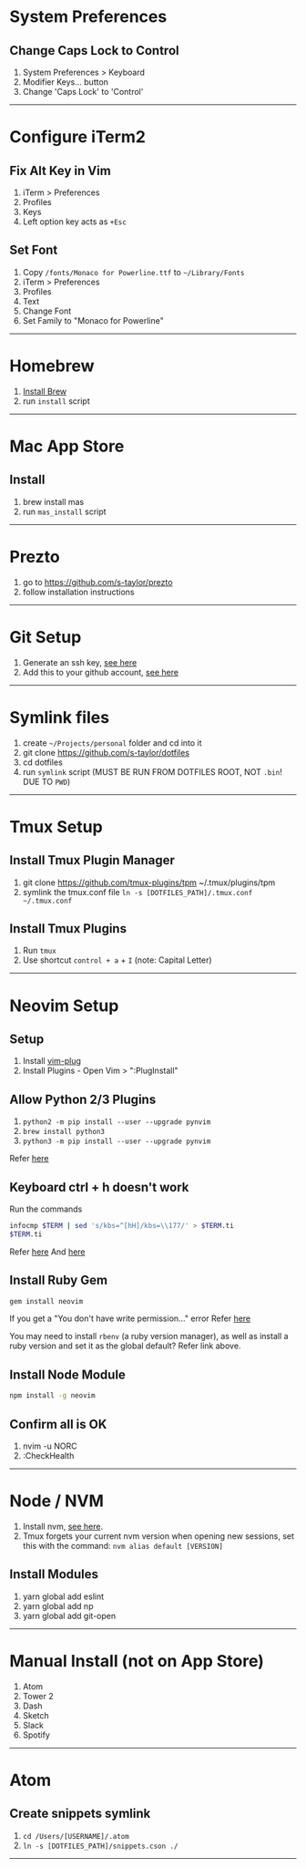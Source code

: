 # System Preferences

## Change Caps Lock to Control

1. System Preferences > Keyboard
1. Modifier Keys... button
1. Change 'Caps Lock' to 'Control'

---

# Configure iTerm2

## Fix Alt Key in Vim

1. iTerm > Preferences
1. Profiles
1. Keys
1. Left option key acts as `+Esc`

## Set Font

1. Copy `/fonts/Monaco for Powerline.ttf` to `~/Library/Fonts`
1. iTerm > Preferences
1. Profiles
1. Text
1. Change Font
1. Set Family to "Monaco for Powerline"

---

# Homebrew

1. [Install Brew](http://brew.sh/)
1. run `install` script

---

# Mac App Store

## Install

1. brew install mas
1. run `mas_install` script

---

# Prezto

1. go to https://github.com/s-taylor/prezto
1. follow installation instructions

---

# Git Setup

1. Generate an ssh key, [see here](https://help.github.com/articles/generating-a-new-ssh-key-and-adding-it-to-the-ssh-agent/)
1. Add this to your github account, [see here](https://help.github.com/articles/adding-a-new-ssh-key-to-your-github-account/)

---

# Symlink files

1. create `~/Projects/personal` folder and cd into it
1. git clone https://github.com/s-taylor/dotfiles
1. cd dotfiles
1. run `symlink` script (MUST BE RUN FROM DOTFILES ROOT, NOT `.bin`! DUE TO `PWD`)

---

# Tmux Setup

## Install Tmux Plugin Manager

1. git clone https://github.com/tmux-plugins/tpm ~/.tmux/plugins/tpm
1. symlink the tmux.conf file `ln -s [DOTFILES_PATH]/.tmux.conf ~/.tmux.conf`

## Install Tmux Plugins

1. Run `tmux`
1. Use shortcut `control + a` + `I` (note: Capital Letter)

---

# Neovim Setup

## Setup

1. Install [vim-plug](https://github.com/junegunn/vim-plug)
1. Install Plugins - Open Vim > ":PlugInstall"

## Allow Python 2/3 Plugins

1. `python2 -m pip install --user --upgrade pynvim`
1. `brew install python3`
1. `python3 -m pip install --user --upgrade pynvim`

Refer [here](https://neovim.io/doc/user/provider.html#provider-python)

## Keyboard ctrl + h doesn't work

Run the commands

```sh
infocmp $TERM | sed 's/kbs=^[hH]/kbs=\\177/' > $TERM.ti
$TERM.ti
```

Refer [here](https://github.com/neovim/neovim/wiki/FAQ#my-ctrl-h-mapping-doesnt-work)
And [here](https://github.com/neovim/neovim/issues/2048)

## Install Ruby Gem

```sh
gem install neovim
```

If you get a "You don't have write permission..." error
Refer [here](https://github.com/rbenv/rbenv/issues/938#issuecomment-285342541)

You may need to install `rbenv` (a ruby version manager), as well as install a ruby version and set it as the global default? Refer link above.

## Install Node Module

```sh
npm install -g neovim
```

## Confirm all is OK

1. nvim -u NORC
1. :CheckHealth

---

# Node / NVM

1. Install nvm, [see here](https://github.com/creationix/nvm).
1. Tmux forgets your current nvm version when opening new sessions, set this with the command: `nvm alias default [VERSION]`

## Install Modules

1. yarn global add eslint
1. yarn global add np
1. yarn global add git-open

---

# Manual Install (not on App Store)

1. Atom
1. Tower 2
1. Dash
1. Sketch
1. Slack
1. Spotify

---

# Atom

## Create snippets symlink

1. `cd /Users/[USERNAME]/.atom`
1. `ln -s [DOTFILES_PATH]/snippets.cson ./`

---
